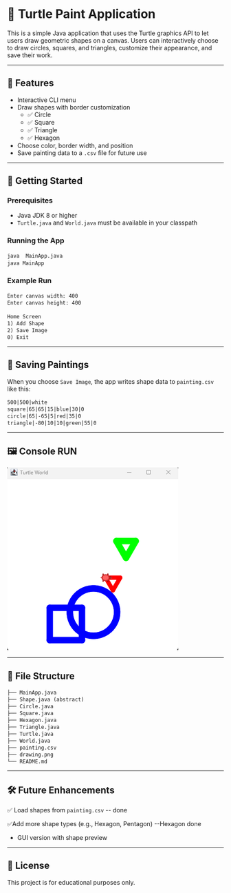 # 🐢 Turtle Paint Application

This is a simple Java application that uses the Turtle graphics API to let users draw geometric shapes on a canvas. Users can interactively choose to draw circles, squares, and triangles, customize their appearance, and save their work.

---

## 🎯 Features

- Interactive CLI menu
- Draw shapes with border customization
    - ✅ Circle
    - ✅ Square
    - ✅ Triangle
    - ✅ Hexagon
- Choose color, border width, and position
- Save painting data to a `.csv` file for future use

---

## 🚀 Getting Started

### Prerequisites
- Java JDK 8 or higher
- `Turtle.java` and `World.java` must be available in your classpath

### Running the App
```bash
java  MainApp.java
java MainApp
```

### Example Run
```
Enter canvas width: 400
Enter canvas height: 400

Home Screen
1) Add Shape
2) Save Image
0) Exit
```

---

## 💾 Saving Paintings

When you choose `Save Image`, the app writes shape data to `painting.csv` like this:
``` 
500|500|white
square|65|65|15|blue|30|0
circle|65|-65|5|red|35|0
triangle|-80|10|10|green|55|0
```

---

## 🖼️  Console RUN

![Image](https://github.com/enes4u/workshops/blob/main/TurtlePaint/drawing.png?raw=true)

---

## 📂 File Structure
```
├── MainApp.java
├── Shape.java (abstract)
├── Circle.java
├── Square.java
├── Hexagon.java
├── Triangle.java
├── Turtle.java
├── World.java
├── painting.csv
├── drawing.png
└── README.md
```

---

## 🛠️ Future Enhancements
✅ Load shapes from `painting.csv` -- done 

✅Add more shape types (e.g., Hexagon, Pentagon) --Hexagon done
- GUI version with shape preview

---

## 📜 License
This project is for educational purposes only.
